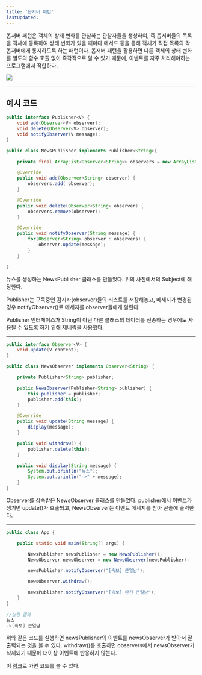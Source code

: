 ```yaml
---
title: '옵저버 패턴'
lastUpdated: 
---
```


옵서버 패턴은 객체의 상태 변화를 관찰하는 관찰자들을 생성하여, 즉 옵저버들의 목록을 객체에 등록하여 상태 변화가 있을 때마다 메서드 등을 통해 객체가 직접 목록의 각 옵저버에게 통지하도록 하는 패턴이다. 옵저버 패턴을 활용하면 다른 객체의 상태 변화를 별도의 함수 호출 없이 즉각적으로 알 수 있기 때문에, 이벤트를 자주 처리해야하는 프로그램에서 적합하다.

<img src="https://1.bp.blogspot.com/-WCHfqra68yc/XaHO8FaJMNI/AAAAAAAACMI/SJvomnvQgSgYdLGJ8DM7pMTQhc5uS_s1ACLcBGAsYHQ/s1600/%25EC%2598%25B5%25EC%25A0%2580%25EB%25B2%2584%25ED%258C%25A8%25ED%2584%25B4.PNG">

---

## 예시 코드

```java
public interface Publisher<V> {
    void add(Observer<V> observer);
    void delete(Observer<V> observer);
    void notifyObserver(V message);
}

public class NewsPublisher implements Publisher<String>{

    private final ArrayList<Observer<String>> observers = new ArrayList<>();

    @Override
    public void add(Observer<String> observer) {
        observers.add( observer);
    }

    @Override
    public void delete(Observer<String> observer) {
        observers.remove(observer);
    }

    @Override
    public void notifyObserver(String message) {
        for(Observer<String> observer : observers) {
            observer.update(message);
        }
    }

}
```

뉴스를 생성하는 NewsPublisher 클래스를 만들었다. 위의 사진에서의 Subject에 해당한다. 

Publisher는 구독중인 감시자(observer)들의 리스트를 저장해놓고, 메세지가 변경된 경우 notifyObserver()로 메세지를 observer들에게 알린다.

Publisher 인터페이스가 String이 아닌 다른 클래스의 데이터를 전송하는 경우에도 사용될 수 있도록 하기 위해 제네릭을 사용했다.

---

```java
public interface Observer<V> {
    void update(V content);
}

public class NewsObserver implements Observer<String> {

    private Publisher<String> publisher;

    public NewsObserver(Publisher<String> publisher) {
        this.publisher = publisher;
        publisher.add(this);
    }

    @Override
    public void update(String message) {
        display(message);
    }

    public void withdraw() {
        publisher.delete(this);
    }

    public void display(String message) {
        System.out.println("뉴스");
        System.out.println("->" + message);
    }
}
```

Observer를 상속받은 NewsObserver 클래스를 만들었다. publisher에서 이벤트가 생기면 update()가 호출되고, NewsObserver는 이벤트 메세지를 받아 콘솔에 출력한다.

---

```java
public class App {

    public static void main(String[] args) {

        NewsPublisher newsPublisher = new NewsPublisher();
        NewsObserver newsObserver = new NewsObserver(newsPublisher);

        newsPublisher.notifyObserver("[속보] 큰일남");

        newsObserver.withdraw();

        newsPublisher.notifyObserver("[속보] 완전 큰일남");
    }
}
```

```java
//실행 결과
뉴스
->[속보] 큰일남
```

위와 같은 코드를 실행하면 newsPublisher의 이벤트를 newsObserver가 받아서 잘 출력되는 것을 볼 수 있다. withdraw()를 호출하면 observers에서 newsObserver가 삭제되기 때문에 더이상 이벤트에 반응하지 않는다.

이 <a href="https://github.com/rlaisqls/GoF-DesignPatterns/tree/master/src/main/java/com/study/gof/designpattrens/_03_BehavioralPattern/observer">링크</a>로 가면 코드를 볼 수 있다.